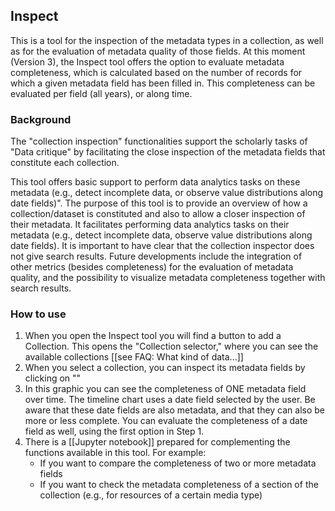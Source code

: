 ## Inspect

This is a tool for the inspection of the metadata types in a collection, as well as for the evaluation of metadata quality of those fields. At this moment (Version 3), the Inspect tool offers the option to evaluate metadata completeness, which is calculated based on the number of records for which a given metadata field has been filled in. This completeness can be evaluated per field (all years), or along time. 

### Background

The "collection inspection" functionalities support the scholarly tasks of \"Data critique\" by facilitating the close inspection of the metadata fields that constitute each collection. 

This tool offers basic support to perform data analytics tasks on these metadata (e.g., detect incomplete data, or observe value distributions along date fields)". The purpose of this tool is to provide an overview of how a collection/dataset is constituted and also to allow a closer inspection of their metadata. It facilitates performing data analytics tasks on their metadata (e.g., detect incomplete data, observe value distributions along date fields). It is important to have clear that the collection inspector does not give search results. Future developments include the integration of other metrics (besides completeness) for the evaluation of metadata quality, and the possibility to visualize metadata completeness together with search results. 

### How to use

1. When you open the Inspect tool you will find a button to add a Collection. This opens the "Collection selector," where you can see the available collections [[see FAQ: What kind of data...]]
2. When you select a collection, you can inspect its metadata fields by clicking on ""
3. In this graphic you can see the completeness of ONE metadata field over time. The timeline chart uses a date field selected by the user. Be aware that these date fields are also metadata, and that they can also be more or less complete. You can evaluate the completeness of a date field as well, using the first option in Step 1.
4. There is a [[Jupyter notebook]] prepared for complementing the functions available in this tool. For example:
   - If you want to compare the completeness of two or more metadata fields
   - If you want to check the metadata completeness of a section of the collection (e.g., for resources of a certain media type)